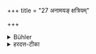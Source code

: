 +++
title = "27 अनामयङ् क्षत्रियम्"

+++

<details><summary>Bühler</summary>

27. (He shall ask under the same conditions) a Kṣatriya, about his health (employing the word anāmaya);
</details>

<details><summary>हरदत्त-टीका</summary>

## सूत्रम्
अनामयं क्षत्रियम् ॥ २४ ॥  
## टिप्पनी
पृच्छेत् 'अप्यनामयं भवत' इति । आमयो रोगः तदभावोऽनामयम् ॥
</details>
